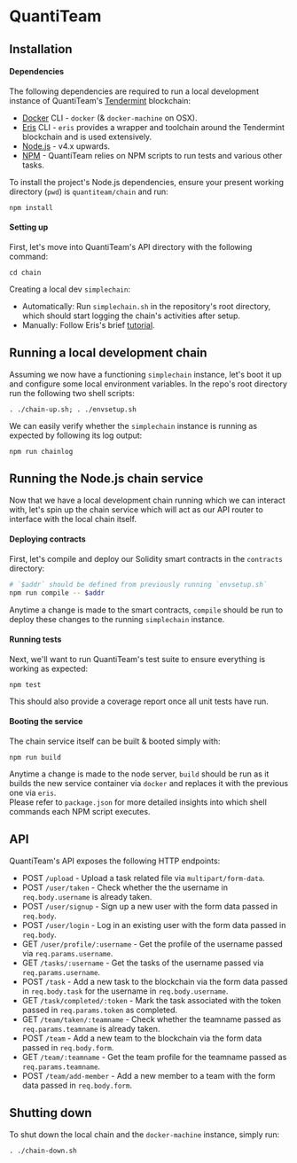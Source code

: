# QuantiTeam

## Installation
#### Dependencies
The following dependencies are required to run a local development instance of QuantiTeam's [Tendermint](https://github.com/tendermint/tendermint) blockchain:
- [Docker](https://www.docker.com/) CLI - `docker` (& `docker-machine` on OSX).  
- [Eris](https://erisindustries.com/) CLI - `eris` provides a wrapper and toolchain around the Tendermint blockchain and is used extensively.  
- [Node.js](https://nodejs.org/en/) - v4.x upwards.  
- [NPM](https://www.npmjs.com/) - QuantiTeam relies on NPM scripts to run tests and various other tasks.  

To install the project's Node.js dependencies, ensure your present working directory (`pwd`) is `quantiteam/chain` and run:
```
npm install
```

#### Setting up
First, let's move into QuantiTeam's API directory with the following command:
```
cd chain
```

Creating a local dev `simplechain`:  
- Automatically: Run `simplechain.sh` in the repository's root directory, which should start logging the chain's activities after setup.  
- Manually: Follow Eris's brief [tutorial](https://docs.erisindustries.com/tutorials/chain-making/).  


## Running a local development chain
Assuming we now have a functioning `simplechain` instance, let's boot it up and configure some local environment variables. In the repo's root directory run the following two shell scripts:
```
. ./chain-up.sh; . ./envsetup.sh
```

We can easily verify whether the `simplechain` instance is running as expected by following its log output:
```
npm run chainlog
```


## Running the Node.js chain service
Now that we have a local development chain running which we can interact with, let's spin up the chain service which will act as our API router to interface with the local chain itself.

#### Deploying contracts
First, let's compile and deploy our Solidity smart contracts in the `contracts` directory:
```bash
# `$addr` should be defined from previously running `envsetup.sh`
npm run compile -- $addr
```
Anytime a change is made to the smart contracts, `compile` should be run to deploy these changes to the running `simplechain` instance.

#### Running tests
Next, we'll want to run QuantiTeam's test suite to ensure everything is working as expected:
```
npm test
```
This should also provide a coverage report once all unit tests have run.

#### Booting the service
The chain service itself can be built & booted simply with:
```
npm run build
```
Anytime a change is made to the node server, `build` should be run as it builds the new service container via `docker` and replaces it with the previous one via `eris`.  
Please refer to `package.json` for more detailed insights into which shell commands each NPM script executes.


## API
QuantiTeam's API exposes the following HTTP endpoints:
- POST `/upload` - Upload a task related file via `multipart/form-data`.  
- POST `/user/taken` - Check whether the the username in `req.body.username` is already taken.  
- POST `/user/signup` - Sign up a new user with the form data passed in `req.body`.  
- POST `/user/login` - Log in an existing user with the form data passed in `req.body`.  
- GET `/user/profile/:username` - Get the profile of the username passed via `req.params.username`.  
- GET `/tasks/:username` - Get the tasks of the username passed via `req.params.username`.  
- POST `/task` - Add a new task to the blockchain via the form data passed in `req.body.task` for the username in `req.body.username`.  
- GET `/task/completed/:token` - Mark the task associated with the token passed in `req.params.token` as completed.
- GET `/team/taken/:teamname` - Check whether the teamname passed as `req.params.teamname` is already taken.  
- POST `/team` - Add a new team to the blockchain via the form data passed in `req.body.form`.  
- GET `/team/:teamname` - Get the team profile for the teamname passed as `req.params.teamname`.  
- POST `/team/add-member` - Add a new member to a team with the form data passed in `req.body.form`.  


## Shutting down
To shut down the local chain and the `docker-machine` instance, simply run:
```
. ./chain-down.sh
```
